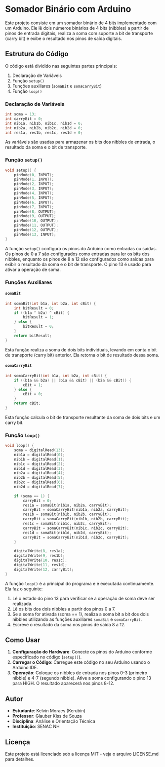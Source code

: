 
# Somador Binário com Arduino

Este projeto consiste em um somador binário de 4 bits implementado com um Arduino. Ele lê dois números binários de 4 bits (nibbles) a partir de pinos de entrada digitais, realiza a soma com suporte a bit de transporte (carry bit) e exibe o resultado nos pinos de saída digitais.

## Estrutura do Código

O código está dividido nas seguintes partes principais:
1. Declaração de Variáveis
2. Função `setup()`
3. Funções auxiliares (`somaBit` e `somaCarryBit`)
4. Função `loop()`

### Declaração de Variáveis

```cpp
int soma = 13;
int carryBit = 0;
int nib1a, nib1b, nib1c, nib1d = 0;
int nib2a, nib2b, nib2c, nib2d = 0;
int res1a, res1b, res1c, res1d = 0;
```

As variáveis são usadas para armazenar os bits dos nibbles de entrada, o resultado da soma e o bit de transporte.

### Função `setup()`

```cpp
void setup() {
    pinMode(0, INPUT);
    pinMode(1, INPUT);
    pinMode(2, INPUT);
    pinMode(3, INPUT);
    pinMode(4, INPUT);
    pinMode(5, INPUT);
    pinMode(6, INPUT);
    pinMode(7, INPUT);
    pinMode(8, OUTPUT);
    pinMode(9, OUTPUT);
    pinMode(10, OUTPUT);
    pinMode(11, OUTPUT);
    pinMode(12, OUTPUT);
    pinMode(13, INPUT);
}
```

A função `setup()` configura os pinos do Arduino como entradas ou saídas. Os pinos de 0 a 7 são configurados como entradas para ler os bits dos nibbles, enquanto os pinos de 8 a 12 são configurados como saídas para exibir o resultado da soma e o bit de transporte. O pino 13 é usado para ativar a operação de soma.

### Funções Auxiliares

#### `somaBit`

```cpp
int somaBit(int b1a, int b2a, int cBit) {
    int bitResult = 0;
    if ((b1a ^ b2a) ^ cBit) {
        bitResult = 1;
    } else {
        bitResult = 0;
    }
    return bitResult;
}
```

Esta função realiza a soma de dois bits individuais, levando em conta o bit de transporte (carry bit) anterior. Ela retorna o bit de resultado dessa soma.

#### `somaCarryBit`

```cpp
int somaCarryBit(int b1a, int b2a, int cBit) {
    if ((b1a && b2a) || (b1a && cBit) || (b2a && cBit)) {
        cBit = 1;
    } else {
        cBit = 0;
    }
    return cBit;
}
```

Esta função calcula o bit de transporte resultante da soma de dois bits e um carry bit.

### Função `loop()`

```cpp
void loop() {
    soma = digitalRead(13);
    nib1a = digitalRead(0);
    nib1b = digitalRead(1);
    nib1c = digitalRead(2);
    nib1d = digitalRead(3);
    nib2a = digitalRead(4);
    nib2b = digitalRead(5);
    nib2c = digitalRead(6);
    nib2d = digitalRead(7);
    
    if (soma == 1) {
        carryBit = 0;
        res1a = somaBit(nib1a, nib2a, carryBit);
        carryBit = somaCarryBit(nib1a, nib2a, carryBit);
        res1b = somaBit(nib1b, nib2b, carryBit);
        carryBit = somaCarryBit(nib1b, nib2b, carryBit);
        res1c = somaBit(nib1c, nib2c, carryBit);
        carryBit = somaCarryBit(nib1c, nib2c, carryBit);
        res1d = somaBit(nib1d, nib2d, carryBit);
        carryBit = somaCarryBit(nib1d, nib2d, carryBit);
    }
    
    digitalWrite(8, res1a);
    digitalWrite(9, res1b);
    digitalWrite(10, res1c);
    digitalWrite(11, res1d);
    digitalWrite(12, carryBit);
}
```

A função `loop()` é a principal do programa e é executada continuamente. Ela faz o seguinte:
1. Lê o estado do pino 13 para verificar se a operação de soma deve ser realizada.
2. Lê os bits dos dois nibbles a partir dos pinos 0 a 7.
3. Se a soma for ativada (soma == 1), realiza a soma bit a bit dos dois nibbles utilizando as funções auxiliares `somaBit` e `somaCarryBit`.
4. Escreve o resultado da soma nos pinos de saída 8 a 12.

## Como Usar

1. **Configuração do Hardware**: Conecte os pinos do Arduino conforme especificado no código (`setup()`).
2. **Carregar o Código**: Carregue este código no seu Arduino usando o Arduino IDE.
3. **Operação**: Coloque os nibbles de entrada nos pinos 0-3 (primeiro nibble) e 4-7 (segundo nibble). Ative a soma configurando o pino 13 para HIGH. O resultado aparecerá nos pinos 8-12.

## Autor
- **Estudante**: Kelvin Moraes (Kerubin)
- **Professor**: Glauber Kiss de Souza
- **Disciplina**: Análise e Orientação Técnica
- **Instituição**: SENAC NH

## Licença

Este projeto está licenciado sob a licença MIT - veja o arquivo LICENSE.md para detalhes.

